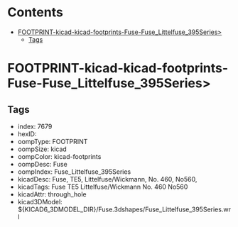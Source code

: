 



Contents
========

* [FOOTPRINT-kicad-kicad-footprints-Fuse-Fuse_Littelfuse_395Series>](#footprint-kicad-kicad-footprints-fuse-fuse_littelfuse_395series)
	* [Tags](#tags)

# FOOTPRINT-kicad-kicad-footprints-Fuse-Fuse_Littelfuse_395Series>

## Tags

- index: 7679
- hexID: 
- oompType: FOOTPRINT
- oompSize: kicad
- oompColor: kicad-footprints
- oompDesc: Fuse
- oompIndex: Fuse_Littelfuse_395Series
- kicadDesc: Fuse, TE5, Littelfuse/Wickmann, No. 460, No560,
- kicadTags: Fuse TE5 Littelfuse/Wickmann No. 460 No560
- kicadAttr: through_hole
- kicad3DModel: ${KICAD6_3DMODEL_DIR}/Fuse.3dshapes/Fuse_Littelfuse_395Series.wrl
